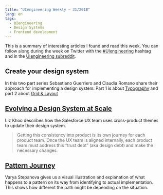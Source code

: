 ```yaml
---
title: "UIengineering Weekly – 31/2018"
lang: en
tags:
  - UIengineering
  - Design Systems
  - Frontend development
---
```


This is a summary of interesting articles I found and read this week.
You can follow along during the week on Twitter with the [#UIengineering](https://twitter.com/search?q=%23UIengineering) hashtag
and in the [UIengineering subreddit](https://www.reddit.com/r/UIengineering/).

## Create your design system

In this two part series Sebastiano Guerriero and Claudia Romano share their approach for implementing a design system:
Part 1 is about
[Typography](https://medium.com/codyhouse/create-your-design-system-part-1-typography-7c630d9092bd)
and part 2 about
[Grid & Layout](https://medium.com/codyhouse/create-your-design-system-part-2-grid-layout-aa961d59b8d6)

## [Evolving a Design System at Scale](https://medium.com/salesforce-ux/evolving-a-design-system-at-scale-88aa2f249525)

Liz Khoo describes how the Salesforce UX team uses cross-product themes to update their design system.

> Getting this consistency into product is its own journey for each product team. Once the UX team is aligned internally, each product team must address this “trust debt” (aka design debt) and make the necessary changes.

## [Pattern Journey](http://varya.me/design-systems/pattern-journey/)

Varya Stepanova gives us a visual illustration and explanation of what happens to a pattern on its way from identifying to actual implementation.
This shows how different the path might be depending on the situation.
